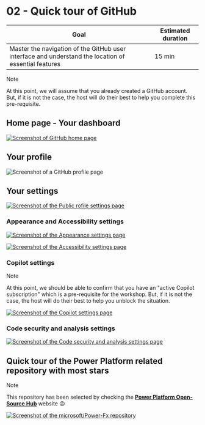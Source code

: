 # 02 - Quick tour of GitHub

| **Goal**                                                                                             | **Estimated duration** |
| ---------------------------------------------------------------------------------------------------- | ---------------------- |
| Master the navigation of the GitHub user interface and understand the location of essential features | 15 min                 |

> [!NOTE]
> At this point, we will assume that you already created a GitHub account. But, if it is not the case, the host will do their best to help you complete this pre-requisite.

## Home page - Your dashboard

[![Screenshot of GitHub home page](https://github.com/rpothin/PowerPlatform-DevEx-With-GitHub-Workshop/assets/23240245/159c3df2-5722-44d1-b310-662beb3097c8)](https://github.com/)

## Your profile

![Screenshot of a GitHub profile page](https://github.com/rpothin/PowerPlatform-DevEx-With-GitHub-Workshop/assets/23240245/8f634fb5-8bf9-4758-83e5-7739c3822894)

## Your settings

[![Screenshot of the Public rofile settings page](https://github.com/rpothin/PowerPlatform-DevEx-With-GitHub-Workshop/assets/23240245/24c667d6-c79b-4fd8-9135-a1927e765454)](https://github.com/settings/profile)

### Appearance and Accessibility settings

[![Screenshot of the Appearance settings page](https://github.com/rpothin/PowerPlatform-DevEx-With-GitHub-Workshop/assets/23240245/9b672e87-4d15-41e2-8303-1e4720c91702)](https://github.com/settings/appearance)

[![Screenshot of the Accessibility settings page](https://github.com/rpothin/PowerPlatform-DevEx-With-GitHub-Workshop/assets/23240245/811dbb6d-12a5-4866-8640-bd4e3e8354c3)](https://github.com/settings/accessibility)

### Copilot settings

> [!NOTE]
> At this point, we should be able to confirm that you have an "active Copilot subscription" which is a pre-requisite for the workshop. But, if it is not the case, the host will do their best to help you unblock the situation.

[![Screenshot of the Copilot settings page](https://github.com/rpothin/PowerPlatform-DevEx-With-GitHub-Workshop/assets/23240245/566582c6-9378-4e75-83d1-e6275ea71559)](https://github.com/settings/copilot)

### Code security and analysis settings

[![Screenshot of the Code security and analysis settings page](https://github.com/rpothin/PowerPlatform-DevEx-With-GitHub-Workshop/assets/23240245/59bb78a5-e31a-4286-81d1-7ea685e30138)](https://github.com/settings/security_analysis)

## Quick tour of the Power Platform related repository with most stars

> [!NOTE]
> This repository has been selected by checking the [**Power Platform Open-Source Hub**](https://rpothin.github.io/PowerPlatform-OpenSource-Hub/) website 😉

[![Screenshot of the microsoft/Power-Fx repository](https://github.com/rpothin/PowerPlatform-DevEx-With-GitHub-Workshop/assets/23240245/5dbf4ec5-0c0d-4fa7-99a1-01f06fd36b08)](https://github.com/microsoft/Power-Fx)